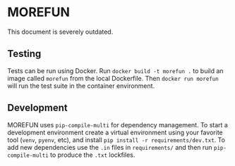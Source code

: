 # MOREFUN

This document is severely outdated.

## Testing

Tests can be run using Docker.
Run `docker build -t morefun .` to build an image called `morefun` from the local Dockerfile.
Then `docker run morefun` will run the test suite in the container environment.

## Development

MOREFUN uses `pip-compile-multi` for dependency management.
To start a development environment create a virtual environment
using your favorite tool (`venv`, `pyenv`, etc),
and install `pip install -r requirements/dev.txt`.
To add new dependencies use the `.in` files in `requirements/`
and then run `pip-compile-multi` to produce the `.txt` lockfiles.
